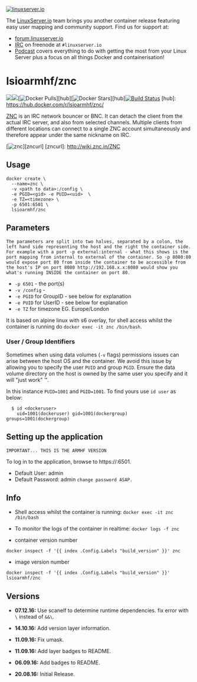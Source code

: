 [linuxserverurl]: https://linuxserver.io
[forumurl]: https://forum.linuxserver.io
[ircurl]: https://www.linuxserver.io/irc/
[podcasturl]: https://www.linuxserver.io/podcast/

[![linuxserver.io](https://raw.githubusercontent.com/linuxserver/docker-templates/master/linuxserver.io/img/linuxserver_medium.png)][linuxserverurl]

The [LinuxServer.io][linuxserverurl] team brings you another container release featuring easy user mapping and community support. Find us for support at:
* [forum.linuxserver.io][forumurl]
* [IRC][ircurl] on freenode at `#linuxserver.io`
* [Podcast][podcasturl] covers everything to do with getting the most from your Linux Server plus a focus on all things Docker and containerisation!

# lsioarmhf/znc
[![](https://images.microbadger.com/badges/version/lsioarmhf/znc.svg)](https://microbadger.com/images/lsioarmhf/znc "Get your own version badge on microbadger.com")[![](https://images.microbadger.com/badges/image/lsioarmhf/znc.svg)](http://microbadger.com/images/lsioarmhf/znc "Get your own image badge on microbadger.com")[![Docker Pulls](https://img.shields.io/docker/pulls/lsioarmhf/znc.svg)][hub][![Docker Stars](https://img.shields.io/docker/stars/lsioarmhf/znc.svg)][hub][![Build Status](http://jenkins.linuxserver.io:8080/buildStatus/icon?job=Dockers/LinuxServer.io-armhf/lsioarmhf-znc)](http://jenkins.linuxserver.io:8080/job/Dockers/job/LinuxServer.io-armhf/job/lsioarmhf-znc/)
[hub]: https://hub.docker.com/r/lsioarmhf/znc/

[ZNC](http://wiki.znc.in/ZNC)  is an IRC network bouncer or BNC. It can detach the client from the actual IRC server, and also from selected channels. Multiple clients from different locations can connect to a single ZNC account simultaneously and therefore appear under the same nickname on IRC.

[![znc](http://wiki.znc.in/resources/assets/wiki.png)][zncurl]
[zncurl]: http://wiki.znc.in/ZNC

## Usage

```
docker create \
  --name=znc \
  -v <path to data>:/config \
  -e PGID=<gid> -e PUID=<uid>  \
  -e TZ=<timezone> \
  -p 6501:6501 \
  lsioarmhf/znc
```

## Parameters

`The parameters are split into two halves, separated by a colon, the left hand side representing the host and the right the container side. 
For example with a port -p external:internal - what this shows is the port mapping from internal to external of the container.
So -p 8080:80 would expose port 80 from inside the container to be accessible from the host's IP on port 8080
http://192.168.x.x:8080 would show you what's running INSIDE the container on port 80.`


* `-p 6501` - the port(s)
* `-v /config` -
* `-e PGID` for GroupID - see below for explanation
* `-e PUID` for UserID - see below for explanation
* `-e TZ` for timezone EG. Europe/London

It is based on alpine linux with s6 overlay, for shell access whilst the container is running do `docker exec -it znc /bin/bash`.


### User / Group Identifiers

Sometimes when using data volumes (`-v` flags) permissions issues can arise between the host OS and the container. We avoid this issue by allowing you to specify the user `PUID` and group `PGID`. Ensure the data volume directory on the host is owned by the same user you specify and it will "just work" ™.

In this instance `PUID=1001` and `PGID=1001`. To find yours use `id user` as below:

```
  $ id <dockeruser>
    uid=1001(dockeruser) gid=1001(dockergroup) groups=1001(dockergroup)
```

## Setting up the application
`IMPORTANT... THIS IS THE ARMHF VERSION`

To log in to the application, browse to https://<hostip>:6501.

* Default User: admin
* Default Password: admin
`change password ASAP.`

## Info

* Shell access whilst the container is running: `docker exec -it znc /bin/bash`
* To monitor the logs of the container in realtime: `docker logs -f znc`

* container version number 

`docker inspect -f '{{ index .Config.Labels "build_version" }}' znc`

* image version number

`docker inspect -f '{{ index .Config.Labels "build_version" }}' lsioarmhf/znc`


## Versions

+ **07.12.16:** Use scanelf to determine runtime dependencies.
fix error with `\` instead of `&&\`.

+ **14.10.16:** Add version layer information.
+ **11.09.16:** Fix umask.
+ **11.09.16:** Add layer badges to README.
+ **06.09.16:** Add badges to README.
+ **20.08.16:** Initial Release.

